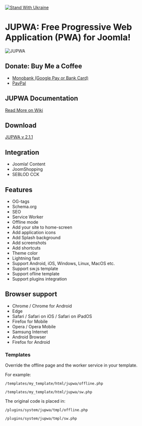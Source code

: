 [![Stand With Ukraine](https://img.shields.io/badge/made_in-ukraine-ffd700.svg?labelColor=0057b7)](https://stand-with-ukraine.pp.ua)

# JUPWA: Free Progressive Web Application (PWA) for Joomla!

![JUPWA](https://repository-images.githubusercontent.com/604152173/03fc8604-76de-4c5c-81ad-0b3246afad24)

## Donate: Buy Me a Coffee

* [Monobank (Google Pay or Bank Card)](https://send.monobank.ua/jar/7u4x6vNRZJ)
* [PayPal](https://www.paypal.com/donate/?hosted_button_id=WQJNDPDPDMKP8)

## JUPWA Documentation

[Read More on Wiki](https://github.com/Joomla-Ukraine/JUPWA/wiki)

## Download

[JUPWA v 2.1.1](https://github.com/Joomla-Ukraine/JUPWA/releases/download/2.1.1/pkg_jupwa_v2.1.1.zip)

## Integration

* Joomla! Content
* JoomShopping
* SEBLOD CCK

## Features

* OG-tags
* Schema.org
* SEO
* Service Worker
* Offline mode
* Add your site to home-screen
* Add application icons
* Add Splash background
* Add screenshots
* Add shortcuts
* Theme color
* Lightning fast
* Support Android, iOS, Windows, Linux, MacOS etc.
* Support sw.js template
* Support ofline template
* Support plugins integration

## Browser support

* Chrome / Chrome for Android
* Edge
* Safari / Safari on iOS / Safari on iPadOS
* Firefox for Mobile
* Opera / Opera Mobile
* Samsung Internet
* Android Browser
* Firefox for Android

### Templates

Override the offline page and the worker service in your template.

For example:

`/templates/my_template/html/jupwa/offline.php`

`/templates/my_template/html/jupwa/sw.php`

The original code is placed in:

`/plugins/system/jupwa/tmpl/offline.php`

`/plugins/system/jupwa/tmpl/sw.php`
